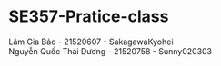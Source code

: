 ﻿# SE357-Pratice-class

Lâm Gia Bảo - 21520607 - SakagawaKyohei<br/>
Nguyễn Quốc Thái Dương - 21520758 - Sunny020303

